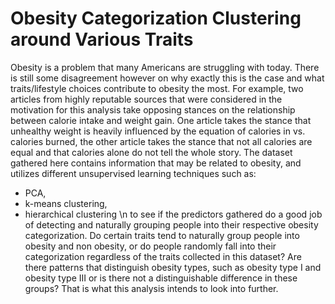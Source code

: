 # Obesity Categorization Clustering around Various Traits
Obesity is a problem that many Americans are struggling with today. There is still some
disagreement however on why exactly this is the case and what traits/lifestyle choices
contribute to obesity the most. For example, two articles from highly reputable sources that were
considered in the motivation for this analysis take opposing stances on the relationship between
calorie intake and weight gain. One article takes the stance that unhealthy weight is heavily
influenced by the equation of calories in vs. calories burned, the other article takes the stance
that not all calories are equal and that calories alone do not tell the whole story. The dataset
gathered here contains information that may be related to obesity, and utilizes different unsupervised 
learning techniques such as:
- PCA, 
- k-means clustering, 
- hierarchical clustering
\n to see if the predictors gathered do a good job of detecting and naturally grouping
people into their respective obesity categorization. Do certain traits tend to naturally group
people into obesity and non obesity, or do people randomly fall into their categorization
regardless of the traits collected in this dataset? Are there patterns that distinguish obesity
types, such as obesity type I and obesity type III or is there not a distinguishable difference in
these groups? That is what this analysis intends to look into further.
